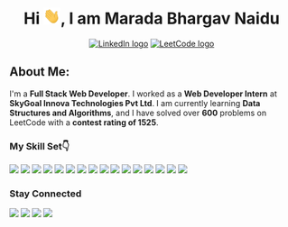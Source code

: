 <link rel="stylesheet" href="https://cdn.jsdelivr.net/gh/devicons/devicon@v2.15.1/devicon.min.css">
          
<h1 align="center">Hi <img src="https://raw.githubusercontent.com/ABSphreak/ABSphreak/master/gifs/Hi.gif" width="30px">, I am Marada Bhargav Naidu </h1>

<p align="center">
  <a href="https://www.linkedin.com/in/bhargav-naidu/"><img src="https://img.shields.io/static/v1?label=LinkedIn&message=maradabhargavnaidu&style=flat-square&logo=LinkedIn&color=blue" alt="LinkedIn logo" /></a>
  <a href="https://leetcode.com/u/BHASAH1829/"><img src="https://img.shields.io/static/v1?label=LeetCode&message=maradabhargavnaidu&style=flat-square&logo=LeetCode&color=blue" alt="LeetCode logo" /></a>
</p>

## About Me:

I'm a <b>Full Stack Web Developer</b>. I worked as a <b> Web Developer Intern</b> at <b>SkyGoal Innova Technologies Pvt Ltd</b>. I am currently learning <b>Data Structures and Algorithms</b>, and I have solved over <b>600</b> problems on LeetCode with a <b>contest rating of 1525</b>.

<h3>My Skill Set👇</h3>   
<code><img src="https://img.shields.io/badge/HTML5-E34F26?style=for-the-badge&logo=html5&logoColor=white"></code>
<code><img src="https://img.shields.io/badge/CSS3-1572B6?style=for-the-badge&logo=css3&logoColor=white"></code>
<code><img src="https://img.shields.io/badge/JavaScript-323330?style=for-the-badge&logo=javascript&logoColor=F7DF1E"></code>
<code><img src="https://img.shields.io/badge/C-00599C?style=for-the-badge&logo=c&logoColor=white"></code>
<code><img src="https://img.shields.io/badge/Python-FFD43B?style=for-the-badge&logo=python&logoColor=blue"></code>
<code><img src="https://img.shields.io/badge/Java-F7DF1E?style=for-the-badge&logo=java&logoColor=black"></code>
<code><img src="https://img.shields.io/badge/React-20232A?style=for-the-badge&logo=react&logoColor=61DAFB"></code>
<code><img src="https://img.shields.io/badge/Redux-593D88?style=for-the-badge&logo=redux&logoColor=white"></code>
<code><img src="https://img.shields.io/badge/Node.js-339933?style=for-the-badge&logo=nodedotjs&logoColor=white"></code>
<code><img src="https://img.shields.io/badge/Express.js-000000?style=for-the-badge&logo=express&logoColor=white"></code>
<code><img src="https://img.shields.io/badge/Bootstrap-563D7C?style=for-the-badge&logo=bootstrap&logoColor=white"></code>
<code><img src="https://img.shields.io/badge/Tailwind_CSS-38B2AC?style=for-the-badge&logo=tailwind-css&logoColor=white"></code>
<code><img src="https://img.shields.io/badge/MongoDB-4EA94B?style=for-the-badge&logo=mongodb&logoColor=white"></code>
<code><img src="https://img.shields.io/badge/MySQL-00000F?style=for-the-badge&logo=mysql&logoColor=white"></code>
<code><img src="https://img.shields.io/badge/Linux-FCC624?style=for-the-badge&logo=linux&logoColor=black"></code>
<code><img src="https://img.shields.io/badge/GitHub-100000?style=for-the-badge&logo=github&logoColor=white"></code>
<h3>Stay Connected</h3>
<a href="https://www.linkedin.com/in/bhargav-naidu-365435218/"><img src="https://img.shields.io/badge/LinkedIn-0077B5?style=for-the-badge&logo=linkedin&logoColor=white"></a>
<a href="https://twitter.com/maradabhargav?t=YooKx5GNR4t_JIb6SKzBvA&s=09"><img src="https://img.shields.io/badge/Twitter-1DA1F2?style=for-the-badge&logo=twitter&logoColor=white"></a>
<a href="https://instagram.com/maradabhargavnaidu?igshid=YzgyMTM2MGM="><img src="https://img.shields.io/badge/Instagram-E4405F?style=for-the-badge&logo=instagram&logoColor=white"></a>
<a href="https://linktr.ee/bhargavnaidu"><img src="https://img.shields.io/badge/linktree-39E09B?style=for-the-badge&logo=linktree&logoColor=white"></a>
<!--
**BhArgAvNaiD/BhArgAvNaiD** is a ✨ _special_ ✨ repository because its `README.md` (this file) appears on your GitHub profile.

Here are some ideas to get you started:

- 🔭 I’m currently working on ...
- 🌱 I’m currently learning ...
- 👯 I’m looking to collaborate on ...
- 🤔 I’m looking for help with ...
- 💬 Ask me about ...
- 📫 How to reach me: ...
- 😄 Pronouns: ...
- ⚡ Fun fact: ...
  -->
